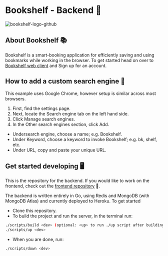 # Bookshelf - Backend 📖

![bookshelf-logo-github](https://user-images.githubusercontent.com/76471929/145391946-8870d37b-fab8-4fd4-8a68-000d33d02d15.png)

## About Bookshelf 📚

Bookshelf is a smart-booking application for efficiently saving and using bookmarks while working in the browser. To get started head on over to [Bookshelf web client](bookshelf.conalli.info) and Sign up for an account.

## How to add a custom search engine 📑

This example uses Google Chrome, however setup is similar across most browsers.

1. First, find the settings page.
2. Next, locate the Search engine tab on the left hand side.
3. Click Manage search engines.
4. In the Other search engines section, click Add.

- Undersearch engine, choose a name; e.g. Bookshelf.
- Under Keyword, choose a keyword to invoke Bookshelf; e.g. bk, shelf, etc.
- Under URL, copy and paste your unique URL.

## Get started developing 🖥️

This is the repository for the backend. If you would like to work on the frontend, check out the [frontend repository](https://github.com/conalli/bookshelf-web) 📘.

The backend is written entirely in Go, using Redis and MongoDB (with MongoDB Atlas) and currently deployed to Heroku.
To get started

- Clone this repository.
- To build the project and run the server, in the terminal run:

``` sh
./scripts/build <dev> (optional: <up> to run ./up script after building)
./scripts/up <dev>
```

- When you are done, run:

``` sh
./scripts/down <dev>
```
